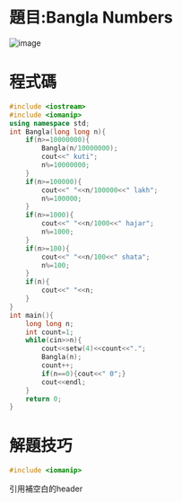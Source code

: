 # 題目:Bangla Numbers

![image](https://github.com/HoChenYu/Programming-practice/assets/63805851/3d3da31c-cda5-44f4-83f5-ea33585d010b)
# 程式碼
````C++
#include <iostream>
#include <iomanip>
using namespace std;
int Bangla(long long n){
	if(n>=10000000){
		Bangla(n/10000000);
		cout<<" kuti";
		n%=10000000;
	}
	if(n>=100000){
		cout<<" "<<n/100000<<" lakh";
		n%=100000;
	}
	if(n>=1000){
		cout<<" "<<n/1000<<" hajar";
		n%=1000;
	}
	if(n>=100){
		cout<<" "<<n/100<<" shata";
		n%=100;
	}
	if(n){
		cout<<" "<<n;
	}
}
int main(){
	long long n;
	int count=1;
	while(cin>>n){
		cout<<setw(4)<<count<<".";
		Bangla(n);
		count++;
		if(n==0){cout<<" 0";}
		cout<<endl;
	}
	return 0;
}
````
# 解題技巧
````C++
#include <iomanip>
````
引用補空白的header
